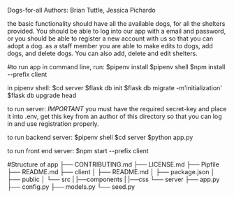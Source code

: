 Dogs-for-all
Authors: Brian Tuttle, Jessica Pichardo

the basic functionality should have all the available dogs, for all the shelters provided. You should be able to log into our app with a email and password, or you should be able to register a new account with us so that you can adopt a dog. as a staff member you are able to make edits to dogs, add dogs, and delete dogs. You can also add, delete and edit shelters.

#to run app
in command line, run:
$pipenv install
$pipenv shell
$npm install --prefix client

in pipenv shell:
$cd server
$flask db init
$flask db migrate -m'initialization'
$flask db upgrade head

to run server:
_IMPORTANT_ you must have the required secret-key and place it into .env, get this key from an author of this directory so that you can log in and use registration properly.

to run backend server:
$pipenv shell
$cd server
$python app.py

to run front end server:
$npm start --prefix client

#Structure of app
├── CONTRIBUTING.md
├── LICENSE.md
├── Pipfile
├── README.md
├── client
│ ├── README.md
│ ├── package.json
│ ├── public
│ └── src
| |──components
| |──css
└── server
├── app.py
├── config.py
├── models.py
└── seed.py

```

```
